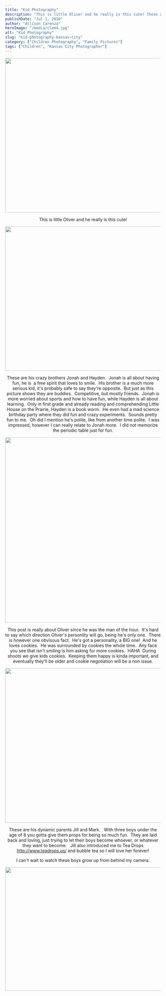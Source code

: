 ```yaml
---
title: "Kid Photography"
description: "This is little Oliver and he really is this cute! These are his crazy brothers Jonah and Hayden.  Jonah is "
publishDate: "Jul 1, 2010"
author: "Allison Carenza"
heroImage: "/media/clem4.jpg"
alt: "Kid Photography"
slug: "kid-photography-kansas-city"
category: ["Children Photography", "Family Pictures"]
tags: ["Children", "Kansas City Photographer"]
---
```


<p><img class="aligncenter size-full wp-image-1127" title="clem4" src="/media/clem4.jpg" alt="" width="750" height="500" srcset="/media/clem4.jpg 750w, /media/clem4-300x200.jpg 300w" sizes="(max-width: 750px) 100vw, 750px" /></p>
<p style="text-align: center;">
<p style="text-align: center;">This is little Oliver and he really is this cute!</p>
<p><img class="aligncenter size-full wp-image-1126" title="clem3" src="/media/clem3.jpg" alt="" width="700" height="467" srcset="/media/clem3.jpg 700w, /media/clem3-300x200.jpg 300w" sizes="(max-width: 700px) 100vw, 700px" /></p>
<p style="text-align: center;">These are his crazy brothers Jonah and Hayden.  Jonah is all about having fun, he is  a free spirit that loves to smile.  His brother is a much more serious kid, it&apos;s probably safe to say they&apos;re opposite.  But just as this picture shows they are buddies.  Competitive, but mostly friends.  Jonah is more worried about sports and how to have fun, while Hayden is all about learning.  Only in first grade and already reading and comprehending Little House on the Prairie, Hayden is a book worm.  He even had a mad science birthday party where they did fun and crazy experiments.  Sounds pretty fun to me.  Oh did I mention he&apos;s polite, like from another time polite.  I was impressed, however I can really relate to Jonah more.  I did not memorize the periodic table just for fun.</p>
<p style="text-align: center;">
<p><img class="aligncenter size-full wp-image-1125" title="clem2" src="/media/clem2.jpg" alt="" width="600" height="600" srcset="/media/clem2.jpg 600w, /media/clem2-150x150.jpg 150w, /media/clem2-300x300.jpg 300w" sizes="(max-width: 600px) 100vw, 600px" /></p>
<p style="text-align: center;">This post is really about Oliver since he was the man of the hour.  It&apos;s hard to say which direction Oliver&apos;s personlity will go, being he&apos;s only one.  There is however one obvisous fact.  He&apos;s got a personality, a BIG one!  And he loves cookies.  He was surrounded by cookies the whole time.  Any face you see that isn&apos;t smiling is him asking for more cookies.  HAHA  During shoots we give kids cookies.  Keeping them happy is kinda important, and eventually they&apos;ll be older and cookie negotiation will be a non issue.</p>
<p><img class="aligncenter size-full wp-image-1128" title="clem5" src="/media/clem5.jpg" alt="" width="750" height="500" srcset="/media/clem5.jpg 750w, /media/clem5-300x200.jpg 300w" sizes="(max-width: 750px) 100vw, 750px" /></p>
<p style="text-align: center;">These are his dynamic parents Jill and Mark.   With three boys under the age of 8 you gotta give them props for being so much fun.  They are laid back and loving, just trying to let their boys become whoever, or whatever they want to become.   Jill also introduced me to Tea Drops <a href="http://www.teadrops.us/">http://www.teadrops.us/</a> and bubble tea so I will love her forever!</p>
<p style="text-align: center;">I can&apos;t wait to watch these boys grow up from behind my camera.</p>
<p><img class="aligncenter size-full wp-image-1124" title="clem1" src="/media/clem1.jpg" alt="" width="600" height="400" srcset="/media/clem1.jpg 600w, /media/clem1-300x200.jpg 300w" sizes="(max-width: 600px) 100vw, 600px" /></p>
